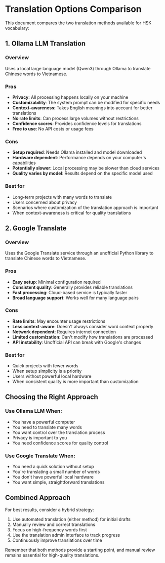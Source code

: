 # Translation Options Comparison

This document compares the two translation methods available for HSK vocabulary:

## 1. Ollama LLM Translation

### Overview
Uses a local large language model (Qwen3) through Ollama to translate Chinese words to Vietnamese.

### Pros
- **Privacy**: All processing happens locally on your machine
- **Customizability**: The system prompt can be modified for specific needs
- **Context-awareness**: Takes English meanings into account for better translations
- **No rate limits**: Can process large volumes without restrictions
- **Confidence scores**: Provides confidence levels for translations
- **Free to use**: No API costs or usage fees

### Cons
- **Setup required**: Needs Ollama installed and model downloaded
- **Hardware dependent**: Performance depends on your computer's capabilities
- **Potentially slower**: Local processing may be slower than cloud services
- **Quality varies by model**: Results depend on the specific model used

### Best for
- Long-term projects with many words to translate
- Users concerned about privacy
- Scenarios where customization of the translation approach is important
- When context-awareness is critical for quality translations

## 2. Google Translate

### Overview
Uses the Google Translate service through an unofficial Python library to translate Chinese words to Vietnamese.

### Pros
- **Easy setup**: Minimal configuration required
- **Consistent quality**: Generally provides reliable translations
- **Fast processing**: Cloud-based service is typically faster
- **Broad language support**: Works well for many language pairs

### Cons
- **Rate limits**: May encounter usage restrictions
- **Less context-aware**: Doesn't always consider word context properly
- **Network dependent**: Requires internet connection
- **Limited customization**: Can't modify how translations are processed
- **API instability**: Unofficial API can break with Google's changes

### Best for
- Quick projects with fewer words
- When setup simplicity is a priority
- Users without powerful local hardware
- When consistent quality is more important than customization

## Choosing the Right Approach

### Use Ollama LLM When:
- You have a powerful computer
- You need to translate many words
- You want control over the translation process
- Privacy is important to you
- You need confidence scores for quality control

### Use Google Translate When:
- You need a quick solution without setup
- You're translating a small number of words
- You don't have powerful local hardware
- You want simple, straightforward translations

## Combined Approach

For best results, consider a hybrid strategy:
1. Use automated translation (either method) for initial drafts
2. Manually review and correct translations
3. Focus on high-frequency words first
4. Use the translation admin interface to track progress
5. Continuously improve translations over time

Remember that both methods provide a starting point, and manual review remains essential for high-quality translations.
